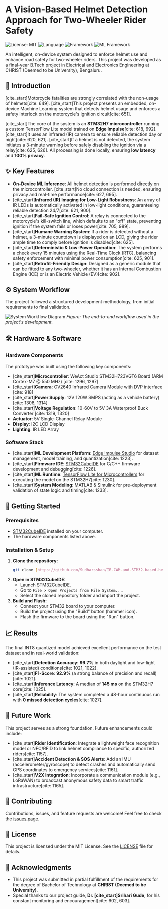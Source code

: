 # A Vision-Based Helmet Detection Approach for Two-Wheeler Rider Safety

![License: MIT](https://img.shields.io/badge/License-MIT-yellow.svg)
![Language](https://img.shields.io/badge/language-C%2B%2B-blue.svg)
![Framework](https://img.shields.io/badge/framework-STM32Cube-orange.svg)
![ML Framework](https://img.shields.io/badge/ML%20Framework-TensorFlow%20Lite-brightgreen.svg)

An intelligent, on-device system designed to enforce helmet use and enhance road safety for two-wheeler riders. This project was developed as a final-year B.Tech project in Electrical and Electronics Engineering at CHRIST (Deemed to be University), Bengaluru.

## 📖 Introduction

[cite_start]Motorcycle fatalities are strongly correlated with the non-usage of helmets[cite: 649]. [cite_start]This project presents an embedded, on-device Machine Learning system that detects helmet usage and enforces a safety interlock on the motorcycle's ignition circuit[cite: 651].

[cite_start]The core of the system is an **STM32H7 microcontroller** running a custom TensorFlow Lite model trained on **Edge Impulse**[cite: 618, 692]. [cite_start]It uses an infrared (IR) camera to ensure reliable detection day or night[cite: 620, 621]. [cite_start]If a helmet is not detected, the system initiates a 3-minute warning before safely disabling the ignition via a relay[cite: 625, 626]. All processing is done locally, ensuring **low latency** and **100% privacy**.

## ✨ Key Features

-   **On-Device ML Inference**: All helmet detection is performed directly on the microcontroller. [cite_start]No cloud connection is needed, ensuring privacy and real-time performance[cite: 627, 695].
-   [cite_start]**Infrared (IR) Imaging for Low-Light Robustness**: An array of IR LEDs is automatically activated in low-light conditions, guaranteeing reliable detection 24/7[cite: 621, 900].
-   [cite_start]**Fail-Safe Ignition Control**: A relay is connected to the motorcycle's kill-switch line, which defaults to an "off" state, preventing ignition if the system fails or loses power[cite: 705, 989].
-   [cite_start]**Humane Warning System**: If a rider is detected without a helmet, a 3-minute countdown is displayed on an LCD, giving the rider ample time to comply before ignition is disabled[cite: 625].
-   [cite_start]**Deterministic & Low-Power Operation**: The system performs a check every 15 minutes using the Real-Time Clock (RTC), balancing safety enforcement with minimal power consumption[cite: 625, 901].
-   [cite_start]**Retrofit-Friendly Design**: Designed as a generic module that can be fitted to any two-wheeler, whether it has an Internal Combustion Engine (ICE) or is an Electric Vehicle (EV)[cite: 902].

## ⚙️ System Workflow

The project followed a structured development methodology, from initial requirements to final validation.

![System Workflow Diagram](https://i.imgur.com/60E0W9T.png)
*Figure: The end-to-end workflow used in the project's development.*

## 🛠️ Hardware & Software

### Hardware Components
The prototype was built using the following key components:
-   [cite_start]**Microcontroller**: WeAct Studio STM32H723VGT6 Board (ARM Cortex-M7 @ 550 MHz) [cite: 1296, 1297]
-   [cite_start]**Camera**: OV2640 Infrared Camera Module with DVP interface [cite: 918]
-   [cite_start]**Power Supply**: 12V 120W SMPS (acting as a vehicle battery) [cite: 1308, 1314]
-   [cite_start]**Voltage Regulation**: 10-60V to 5V 3A Waterproof Buck Converter [cite: 1319, 1320]
-   **Actuator**: 5V Single-Channel Relay Module
-   **Display**: I2C LCD Display
-   **Lighting**: IR LED Array

### Software Stack
-   [cite_start]**ML Development Platform**: [Edge Impulse Studio](https://www.edgeimpulse.com/) for dataset management, model training, and quantization[cite: 1223].
-   [cite_start]**Firmware IDE**: [STM32CubeIDE](https://www.st.com/en/development-tools/stm32cubeide.html) for C/C++ firmware development and debugging[cite: 1226].
-   [cite_start]**ML Runtime**: [TensorFlow Lite for Microcontrollers](https://www.tensorflow.org/lite/microcontrollers) for executing the model on the STM32H7[cite: 1230].
-   [cite_start]**System Modeling**: MATLAB & Simulink for pre-deployment validation of state logic and timing[cite: 1233].

## 🚀 Getting Started

### Prerequisites
-   [STM32CubeIDE](https://www.st.com/en/development-tools/stm32cubeide.html) installed on your computer.
-   The hardware components listed above.

### Installation & Setup
1.  **Clone the repository:**
    ```bash
    git clone [https://github.com/Sudharsshan/IR-CAM-and-STM32-based-helmet-detection-for-rider-safety-on-2-wheeler.git](https://github.com/Sudharsshan/IR-CAM-and-STM32-based-helmet-detection-for-rider-safety-on-2-wheeler.git)
    ```
2.  **Open in STM32CubeIDE:**
    -   Launch STM32CubeIDE.
    -   Go to `File > Open Projects from File System...`.
    -   Select the cloned repository folder and import the project.
3.  **Build and Flash:**
    -   Connect your STM32 board to your computer.
    -   Build the project using the "Build" button (hammer icon).
    -   Flash the firmware to the board using the "Run" button.

## 📈 Results

The final INT8 quantized model achieved excellent performance on the test dataset and in real-world validation:
-   [cite_start]**Detection Accuracy**: **99.7%** in both daylight and low-light (IR-assisted) conditions[cite: 1021, 1022].
-   [cite_start]**F1-Score**: **92.9%** (a strong balance of precision and recall)[cite: 1021].
-   [cite_start]**Inference Latency**: A median of **145 ms** on the STM32H7 core[cite: 1025].
-   [cite_start]**Reliability**: The system completed a 48-hour continuous run with **0 missed detection cycles**[cite: 1027].

## 🔮 Future Work

This project serves as a strong foundation. Future enhancements could include:
-   [cite_start]**Rider Identification**: Integrate a lightweight face recognition model or NFC/RFID to link helmet compliance to specific, authorized riders[cite: 1157].
-   [cite_start]**Accident Detection & SOS Alerts**: Add an IMU (accelerometer/gyroscope) to detect crashes and automatically send GPS coordinates to emergency services[cite: 1161].
-   [cite_start]**V2X Integration**: Incorporate a communication module (e.g., LoRaWAN) to broadcast anonymous safety data to smart traffic infrastructure[cite: 1165].

## 🤝 Contributing

Contributions, issues, and feature requests are welcome! Feel free to check the [issues page](https://github.com/Sudharsshan/IR-CAM-and-STM32-based-helmet-detection-for-rider-safety-on-2-wheeler/issues).

## 📜 License

This project is licensed under the MIT License. See the [LICENSE](LICENSE) file for details.

## 🙏 Acknowledgments

-   This project was submitted in partial fulfillment of the requirements for the degree of Bachelor of Technology at **CHRIST (Deemed to be University)**.
-   Special thanks to our project guide, **Dr. [cite_start]Srihari Gude**, for his constant monitoring and encouragement[cite: 602, 603].
